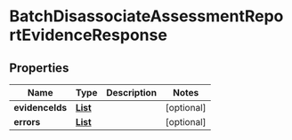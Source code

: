 

# BatchDisassociateAssessmentReportEvidenceResponse


## Properties

| Name | Type | Description | Notes |
|------------ | ------------- | ------------- | -------------|
|**evidenceIds** | [**List**](List.md) |  |  [optional] |
|**errors** | [**List**](List.md) |  |  [optional] |



